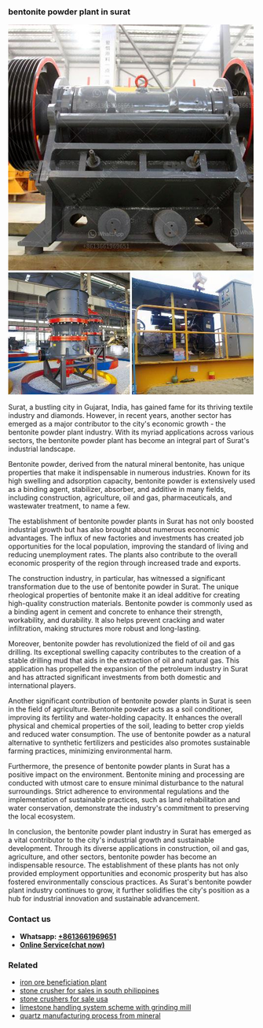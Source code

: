 <h3>bentonite powder plant in surat</h3><img src='1708309203.jpg' alt=''><p>Surat, a bustling city in Gujarat, India, has gained fame for its thriving textile industry and diamonds. However, in recent years, another sector has emerged as a major contributor to the city's economic growth - the bentonite powder plant industry. With its myriad applications across various sectors, the bentonite powder plant has become an integral part of Surat's industrial landscape.</p><p>Bentonite powder, derived from the natural mineral bentonite, has unique properties that make it indispensable in numerous industries. Known for its high swelling and adsorption capacity, bentonite powder is extensively used as a binding agent, stabilizer, absorber, and additive in many fields, including construction, agriculture, oil and gas, pharmaceuticals, and wastewater treatment, to name a few.</p><p>The establishment of bentonite powder plants in Surat has not only boosted industrial growth but has also brought about numerous economic advantages. The influx of new factories and investments has created job opportunities for the local population, improving the standard of living and reducing unemployment rates. The plants also contribute to the overall economic prosperity of the region through increased trade and exports.</p><p>The construction industry, in particular, has witnessed a significant transformation due to the use of bentonite powder in Surat. The unique rheological properties of bentonite make it an ideal additive for creating high-quality construction materials. Bentonite powder is commonly used as a binding agent in cement and concrete to enhance their strength, workability, and durability. It also helps prevent cracking and water infiltration, making structures more robust and long-lasting.</p><p>Moreover, bentonite powder has revolutionized the field of oil and gas drilling. Its exceptional swelling capacity contributes to the creation of a stable drilling mud that aids in the extraction of oil and natural gas. This application has propelled the expansion of the petroleum industry in Surat and has attracted significant investments from both domestic and international players.</p><p>Another significant contribution of bentonite powder plants in Surat is seen in the field of agriculture. Bentonite powder acts as a soil conditioner, improving its fertility and water-holding capacity. It enhances the overall physical and chemical properties of the soil, leading to better crop yields and reduced water consumption. The use of bentonite powder as a natural alternative to synthetic fertilizers and pesticides also promotes sustainable farming practices, minimizing environmental harm.</p><p>Furthermore, the presence of bentonite powder plants in Surat has a positive impact on the environment. Bentonite mining and processing are conducted with utmost care to ensure minimal disturbance to the natural surroundings. Strict adherence to environmental regulations and the implementation of sustainable practices, such as land rehabilitation and water conservation, demonstrate the industry's commitment to preserving the local ecosystem.</p><p>In conclusion, the bentonite powder plant industry in Surat has emerged as a vital contributor to the city's industrial growth and sustainable development. Through its diverse applications in construction, oil and gas, agriculture, and other sectors, bentonite powder has become an indispensable resource. The establishment of these plants has not only provided employment opportunities and economic prosperity but has also fostered environmentally conscious practices. As Surat's bentonite powder plant industry continues to grow, it further solidifies the city's position as a hub for industrial innovation and sustainable advancement.</p><h3>Contact us</h3><ul><li><strong>Whatsapp:&nbsp;<a href="https://wa.me/8613661969651">+8613661969651</a></strong></li><li><a href="https://swt.shibang-china.com/?git&amp;zhl&amp;bentonite powder plant in surat"><strong>Online Service(chat now)</strong></a></li></ul><h3>Related</h3><ul><li><a href='iron ore beneficiation plant.md'>iron ore beneficiation plant</a></li><li><a href='stone crusher for sales in south philippines.md'>stone crusher for sales in south philippines</a></li><li><a href='stone crushers for sale usa.md'>stone crushers for sale usa</a></li><li><a href='limestone handling system scheme with grinding mill.md'>limestone handling system scheme with grinding mill</a></li><li><a href='quartz manufacturing process from mineral.md'>quartz manufacturing process from mineral</a></li></ul>
